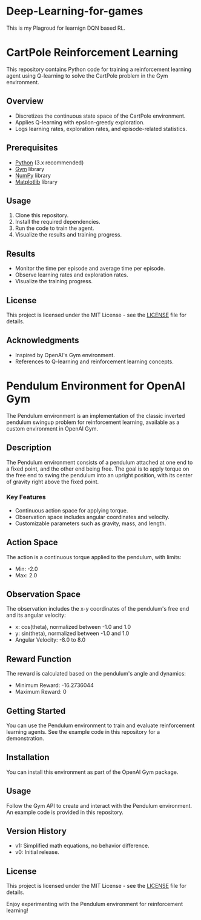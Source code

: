 # Deep-Learning-for-games

This is my Plagroud for learnign DQN based RL.

# CartPole Reinforcement Learning

This repository contains Python code for training a reinforcement learning agent using Q-learning to solve the CartPole problem in the Gym environment.

## Overview

- Discretizes the continuous state space of the CartPole environment.
- Applies Q-learning with epsilon-greedy exploration.
- Logs learning rates, exploration rates, and episode-related statistics.

## Prerequisites

- [Python](https://www.python.org/) (3.x recommended)
- [Gym](https://gym.openai.com/) library
- [NumPy](https://numpy.org/) library
- [Matplotlib](https://matplotlib.org/) library

## Usage

1. Clone this repository.
2. Install the required dependencies.
3. Run the code to train the agent.
4. Visualize the results and training progress.

## Results

- Monitor the time per episode and average time per episode.
- Observe learning rates and exploration rates.
- Visualize the training progress.

## License

This project is licensed under the MIT License - see the [LICENSE](LICENSE) file for details.

## Acknowledgments

- Inspired by OpenAI's Gym environment.
- References to Q-learning and reinforcement learning concepts.


# Pendulum Environment for OpenAI Gym

The Pendulum environment is an implementation of the classic inverted pendulum swingup problem for reinforcement learning, available as a custom environment in OpenAI Gym.

## Description

The Pendulum environment consists of a pendulum attached at one end to a fixed point, and the other end being free. The goal is to apply torque on the free end to swing the pendulum into an upright position, with its center of gravity right above the fixed point.

### Key Features

- Continuous action space for applying torque.
- Observation space includes angular coordinates and velocity.
- Customizable parameters such as gravity, mass, and length.

## Action Space

The action is a continuous torque applied to the pendulum, with limits:

- Min: -2.0
- Max: 2.0

## Observation Space

The observation includes the x-y coordinates of the pendulum's free end and its angular velocity:

- x: cos(theta), normalized between -1.0 and 1.0
- y: sin(theta), normalized between -1.0 and 1.0
- Angular Velocity: -8.0 to 8.0

## Reward Function

The reward is calculated based on the pendulum's angle and dynamics:

- Minimum Reward: -16.2736044
- Maximum Reward: 0

## Getting Started

You can use the Pendulum environment to train and evaluate reinforcement learning agents. See the example code in this repository for a demonstration.

## Installation

You can install this environment as part of the OpenAI Gym package.

## Usage

Follow the Gym API to create and interact with the Pendulum environment. An example code is provided in this repository.

## Version History

- v1: Simplified math equations, no behavior difference.
- v0: Initial release.

## License

This project is licensed under the MIT License - see the [LICENSE](LICENSE) file for details.

Enjoy experimenting with the Pendulum environment for reinforcement learning!
